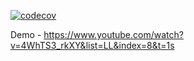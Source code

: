 [![codecov](https://codecov.io/gh/Syntax-Sorcerers-Group/praktyk/graph/badge.svg?token=YCSWUWT32F)](https://codecov.io/gh/Syntax-Sorcerers-Group/praktyk)

Demo - https://www.youtube.com/watch?v=4WhTS3_rkXY&list=LL&index=8&t=1s
